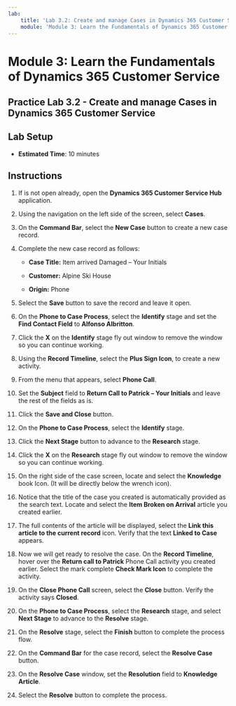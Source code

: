 ```yaml
---
lab:
    title: 'Lab 3.2: Create and manage Cases in Dynamics 365 Customer Service'
    module: 'Module 3: Learn the Fundamentals of Dynamics 365 Customer Service'
---
```


Module 3: Learn the Fundamentals of Dynamics 365 Customer Service
========================

## Practice Lab 3.2 - Create and manage Cases in Dynamics 365 Customer Service

## Lab Setup

  - **Estimated Time**: 10 minutes

## Instructions

1. If is not open already, open the **Dynamics 365 Customer Service Hub** application. 

2. Using the navigation on the left side of the screen, select **Cases**. 

3. On the **Command Bar**, select the **New Case** button to create a new case record.

4. Complete the new case record as follows:

	- **Case Title:** Item arrived Damaged – Your Initials

	- **Customer:** Alpine Ski House

	- **Origin:** Phone

5. Select the **Save** button to save the record and leave it open. 

6. On the **Phone to Case Process**, select the **Identify** stage and set the **Find Contact Field** to **Alfonso Albritton**. 

7. Click the **X** on the **Identify** stage fly out window to remove the window so you can continue working. 

8. Using the **Record Timeline**, select the **Plus Sign Icon**, to create a new activity. 

9. From the menu that appears, select **Phone Call**.

10. Set the **Subject** field to **Return Call to Patrick – Your Initials** and leave the rest of the fields as is. 

11. Click the **Save and Close** button. 

12. On the **Phone to Case Process**, select the **Identify** stage.

13. Click the **Next Stage** button to advance to the **Research** stage. 

14. Click the **X** on the **Research** stage fly out window to remove the window so you can continue working. 

15. On the right side of the case screen, locate and select the **Knowledge** book Icon. (It will be directly below the wrench icon).

16. Notice that the title of the case you created is automatically provided as the search text. Locate and select the **Item Broken on Arrival** article you created earlier. 

17. The full contents of the article will be displayed, select the **Link this article to the current record** icon. Verify that the text **Linked to Case** appears. 

18. Now we will get ready to resolve the case. On the **Record Timeline**, hover over the **Return call to Patrick** Phone Call activity you created earlier. Select the mark complete **Check Mark Icon** to complete the activity. 

19. On the **Close Phone Call** screen, select the **Close** button. Verify the activity says **Closed**. 

20. On the **Phone to Case Process**, select the **Research** stage, and select **Next Stage** to advance to the **Resolve** stage. 

21. On the **Resolve** stage, select the **Finish** button to complete the process flow. 

22. On the **Command Bar** for the case record, select the **Resolve Case** button.

23. On the **Resolve Case** window, set the **Resolution** field to **Knowledge Article**. 

24. Select the **Resolve** button to complete the process. 

